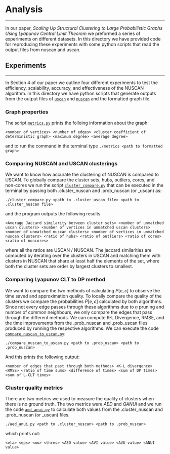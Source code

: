 # Analysis
--------------

In our paper, *Scaling Up Structural Clustering to Large Probabilistic Graphs Using Lyapunov Central Limit Theorem* we preformed a series of experiments on different datasets. In this directory we have provided code for reproducing these experiments with some python scripts that read the output files from nuscan and uscan.

## Experiments
----------------

In Section 4 of our paper we outline four different experiments to test the efficiency, scalability, accuracy, and effectiveness of the NUSCAN algorithm. In this directory we have python scripts that generate outputs from the output files of [`uscan`](https://github.com/JoetheManHowie/NUSCAN/tree/main/uscan) and [`nuscan`](https://github.com/JoetheManHowie/NUSCAN/tree/main/nuscan) and the formatted graph file.

### Graph properties

The script [`metrics.py`](https://github.com/JoetheManHowie/NUSCAN/blob/main/analysis/metrics.py) prints the folloing information about the graph:

`<number of vertices> <number of edges> <cluster coefficient of deterministic graph> <maximum degree> <average degree>`

and to run the command in the terminal type `./metrics <path to formatted graph>`

### Comparing NUSCAN and USCAN clusterings

We want to know how accurate the clustering of NUSCAN is compared to USCAN.
To globally compare the cluster sets, hubs, outliers, cores, and non-cores we run the script [`cluster_compare.py`](https://github.com/JoetheManHowie/NUSCAN/blob/main/analysis/cluster_compare.py) that can be executed in the terminal by passing both .cluster_nuscan and .prob_nuscan (or _uscan) as:

`./cluster_compare.py <path to .cluster_uscan file> <path to .cluster_nuscan file>` 

and the program outputs the following results

`<Average Jaccard similarity between cluster sets> <number of unmatched uscan clusters> <number of vertices in unmatched uscan clusters> <number of unmatched nuscan clusters> <number of vertices in unmatched nuscan clusters> <ratio of hubs> <ratio of outliers> <ratio of cores> <ratio of noncores>`

where all the ratios are USCAN / NUSCAN.
The jaccard similarities are computed by iterating over the clusters in USCAN and matching them with clusters in NUSCAN that share at least half the elements of the set, where both the cluster sets are order by largest clusters to smallest.

### Comparing Lyapunov CLT to DP method

We want to compare the two methods of calculating $P[e, \varepsilon]$ to observe the time saved and approximation quality.
To locally compare the quality of the clusters we compare the probabilities $P[e, \varepsilon]$ calculated by both algorithms. Since not every edge passes through these algorithms due to $\eta$ pruning and number of common neighbours, we only compare the edges that pass through the different methods. We can compute K-L Divergence, RMSE, and the time improvements from the .prob_nuscan and .prob_uscan files produced by running the respective algorithms. We can execute the code [`compare_nuscan_to_uscan.py`](https://github.com/JoetheManHowie/NUSCAN/blob/main/analysis/compare_nuscan_to_uscan.py):

`./compare_nuscan_to_uscan.py <path to .prob_uscan> <path to .prob_nuscan>`

And this prints the following output:

`<number of edges that past through both methods> <K-L divergence> <RMSE> <ratio of time sums> <difference of times> <sum of DP times> <sum of L-CLT times>`


### Cluster quality metrics

There are two metrics we used to measure the quality of clusters when there is no ground truth. The two metrics were $AED$ and $Q{ANUI}$ and we run the code [`aed_anui.py`](https://github.com/JoetheManHowie/NUSCAN/blob/main/analysis/aed_anui.py)  to calculate both values from the .cluster_nuscan and .prob_nuscan (or _uscan) files.

`./aed_anui.py <path to .cluster_nuscan> <path to .prob_nuscan>`

which prints out:

`<eta> <eps> <mu> <thres> <AED value> <AVI value> <AVU value> <ANUI value>`

